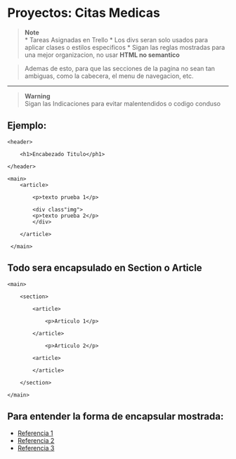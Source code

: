 # Proyectos: Citas Medicas

> **Note**<br>
    * Tareas Asignadas en Trello
    * Los divs seran solo usados para aplicar clases o estilos especificos
    * Sigan las reglas mostradas para una mejor organizacion, no usar **HTML no semantico**

> Ademas de esto, para que las secciones de la pagina no sean tan ambiguas, como la cabecera, el menu de navegacion, etc.

---


> **Warning**<br>
Sigan las Indicaciones para evitar malentendidos o codigo conduso


## Ejemplo:
```
<header>

    <h1>Encabezado Titulo</ph1>

</header>

<main>
    <article>

        <p>texto prueba 1</p>

        <div class"img">
        <p>texto prueba 2</p>
        </div>

    </article>

 </main>
```
## Todo sera encapsulado en Section o Article
```
<main>

    <section>

        <article>

            <p>Articulo 1</p>

        </article>

            <p>Articulo 2</p>

        <article>

        </article>

    </section>

</main>
```
## Para entender la forma de encapsular mostrada:
* [Referencia 1](https://www.scaler.com/topics/html/semantic-tags-in-html/)
* [Referencia 2](https://www.google.com/url?sa=i&url=https%3A%2F%2Fwww.semrush.com%2Fblog%2Fsemantic-html5-guide%2F&psig=AOvVaw27QHnD2vOGurCo7u5lV2uT&ust=1695919546808000&source=images&cd=vfe&opi=89978449&ved=0CBAQjhxqFwoTCNCfnuqey4EDFQAAAAAdAAAAABAI)
* [Referencia 3](https://www.google.com/url?sa=i&url=https%3A%2F%2Fwww.w3schools.com%2Fhtml%2Fhtml5_semantic_elements.asp&psig=AOvVaw13GnyMN2gfLltEN1mc04lO&ust=1695919704458000&source=images&cd=vfe&opi=89978449&ved=0CBAQjhxqFwoTCNjPya6fy4EDFQAAAAAdAAAAABAD)

